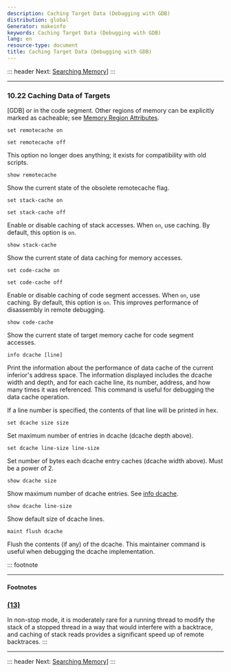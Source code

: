 ```yaml
---
description: Caching Target Data (Debugging with GDB)
distribution: global
Generator: makeinfo
keywords: Caching Target Data (Debugging with GDB)
lang: en
resource-type: document
title: Caching Target Data (Debugging with GDB)
---
```

::: header
Next: [Searching Memory](Searching-Memory.html#Searching-Memory)]
:::

---

### 10.22 Caching Data of Targets

[GDB] or in the code segment. Other regions of memory can be explicitly marked as cacheable; see [Memory Region Attributes](Memory-Region-Attributes.html#Memory-Region-Attributes).

`set remotecache on`

`set remotecache off`

This option no longer does anything; it exists for compatibility with old scripts.

`show remotecache`

Show the current state of the obsolete remotecache flag.

`set stack-cache on`

`set stack-cache off`

Enable or disable caching of stack accesses. When `on`, use caching. By default, this option is `on`.

`show stack-cache`

Show the current state of data caching for memory accesses.

`set code-cache on`

`set code-cache off`

Enable or disable caching of code segment accesses. When `on`, use caching. By default, this option is `on`. This improves performance of disassembly in remote debugging.

`show code-cache`

Show the current state of target memory cache for code segment accesses.

`info dcache [line]`

Print the information about the performance of data cache of the current inferior's address space. The information displayed includes the dcache width and depth, and for each cache line, its number, address, and how many times it was referenced. This command is useful for debugging the data cache operation.

If a line number is specified, the contents of that line will be printed in hex.

`set dcache size size`

Set maximum number of entries in dcache (dcache depth above).

`set dcache line-size line-size`

Set number of bytes each dcache entry caches (dcache width above). Must be a power of 2.

`show dcache size`

Show maximum number of dcache entries. See [info dcache](#Caching-Target-Data).

`show dcache line-size`

Show default size of dcache lines.

`maint flush dcache`

Flush the contents (if any) of the dcache. This maintainer command is useful when debugging the dcache implementation.

::: footnote

---

#### Footnotes

### [(13)](#DOCF13)

In non-stop mode, it is moderately rare for a running thread to modify the stack of a stopped thread in a way that would interfere with a backtrace, and caching of stack reads provides a significant speed up of remote backtraces.
:::

---

::: header
Next: [Searching Memory](Searching-Memory.html#Searching-Memory)]
:::
